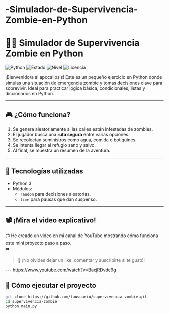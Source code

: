 # -Simulador-de-Supervivencia-Zombie-en-Python
# 🧟‍♂️ Simulador de Supervivencia Zombie en Python

![Python](https://img.shields.io/badge/Python-3.x-blue?logo=python)
![Estado](https://img.shields.io/badge/Estado-En%20Desarrollo-yellow)
![Nivel](https://img.shields.io/badge/Dificultad-Principiante-green)
![Licencia](https://img.shields.io/badge/Licencia-MIT-blue)

¡Bienvenido/a al apocalipsis! Este es un pequeño ejercicio en Python donde simulas una situación de emergencia zombie y tomas decisiones clave para sobrevivir. Ideal para practicar lógica básica, condicionales, listas y diccionarios en Python.

---

## 🎮 ¿Cómo funciona?

1. Se genera aleatoriamente si las calles están infestadas de zombies.
2. El jugador busca una **ruta segura** entre varias opciones.
3. Se recolectan suministros como agua, comida o botiquines.
4. Se intenta llegar al refugio sano y salvo.
5. Al final, se muestra un resumen de la aventura.

---

## 🧰 Tecnologías utilizadas

- Python 3
- Módulos:
  - `random` para decisiones aleatorias.
  - `time` para pausas que dan suspenso.

---

## 📽️ ¡Mira el video explicativo!

📺 He creado un video en mi canal de YouTube mostrando cómo funciona este mini proyecto paso a paso.  
➡️ 

> 💬 ¡No olvides dejar un like, comentar y suscribirte si te gustó!

--- https://www.youtube.com/watch?v=BaxjRDvdc9g

## 🚀 Cómo ejecutar el proyecto

```bash
git clone https://github.com/tuusuario/supervivencia-zombie.git
cd supervivencia-zombie
python main.py
